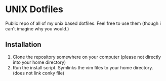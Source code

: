 UNIX Dotfiles
=============

Public repo of all of my unix based dotfiles. Feel free to use them (though i can't imagine why you would.)

Installation
------------
1. Clone the repository somewhere on your computer (please not directly into your home directory)
2. Run the install script. Symlinks the vim files to your home directory. (does not link conky file)
